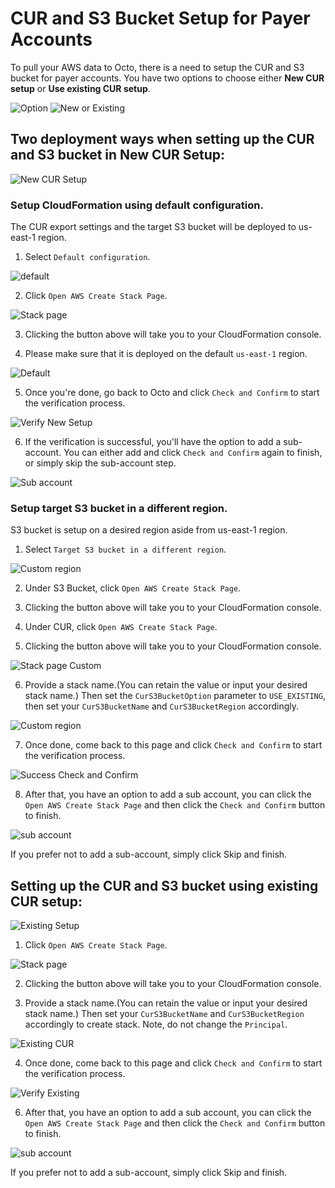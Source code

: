 # CUR and S3 Bucket Setup for Payer Accounts

To pull your AWS data to Octo, there is a need to setup the CUR and S3 bucket for payer accounts. You have two options to choose either **New CUR setup** or **Use existing CUR setup**.

![Option](https://lh3.googleusercontent.com/d/1pbHVkDZ5usS9k3cEq_VEFi5gLZJDn7ZR)
![New or Existing](https://lh3.googleusercontent.com/d/1kMawyTJyjzPHtEAZI_lLG6901TV-za5Z)


## Two deployment ways when setting up the CUR and S3 bucket in New CUR Setup:

![New CUR Setup](https://lh3.googleusercontent.com/d/1kyxqsPK096OCUOzylY3fhgJQ3ynJAmAR)

### Setup CloudFormation using default configuration.
The CUR export settings and the target S3 bucket will be deployed to us-east-1 region.

1. Select `Default configuration`.

![default](https://lh3.googleusercontent.com/d/16cDOmSnK0NHtiPz9FsEI_ldcQ4S5P7qi)

2. Click `Open AWS Create Stack Page`.

![Stack page](https://lh3.googleusercontent.com/d/1an-wADEAFCia0CMUzVWJeSVzjFBIBTlS)

3. Clicking the button above will take you to your CloudFormation console.

4. Please make sure that it is deployed on the default `us-east-1` region.

![Default](https://lh3.googleusercontent.com/d/1bfW_M-ZyXeE8SMRIRAZoNY5zRbfhw2Bk)

5. Once you're done, go back to Octo and click `Check and Confirm` to start the verification process. 

![Verify New Setup](https://lh3.googleusercontent.com/d/11AfRVtOWofM4BmJCwUPaOwVRS5MFE8H2)

6. If the verification is successful, you'll have the option to add a sub-account. You can either add and click `Check and Confirm` again to finish, or simply skip the sub-account step.

![Sub account](https://lh3.googleusercontent.com/d/1w9szAN4XWo0-8I-jdN5wXuCteX7gOkBY)

### Setup target S3 bucket in a different region.
S3 bucket is setup on a desired region aside from us-east-1 region.

1. Select `Target S3 bucket in a different region`.

![Custom region](https://lh3.googleusercontent.com/d/1_09rpltAugn5Ger_Pw0MhL4k84k4-SvC)

2. Under S3 Bucket, click `Open AWS Create Stack Page`.

3. Clicking the button above will take you to your CloudFormation console.

4. Under CUR, click `Open AWS Create Stack Page`.

5. Clicking the button above will take you to your CloudFormation console.

![Stack page Custom](https://lh3.googleusercontent.com/d/1IN1hgqiK3_EAWVenbWlLieQ76jivUIPu)

6. Provide a stack name.(You can retain the value or input your desired stack name.) Then set the `CurS3BucketOption` parameter to `USE_EXISTING`, then set your `CurS3BucketName` and `CurS3BucketRegion` accordingly.

![Custom region](https://lh3.googleusercontent.com/d/1wjE6LxoaEkdhUH4NtyRuvg6EiDcjNgcx)

7. Once done, come back to this page and click `Check and Confirm` to start the verification process.

![Success Check and Confirm](https://lh3.googleusercontent.com/d/1Q0xSP4JqUKKjL0uEz__OJYVXwBMFqxMp)

8. After that, you have an option to add a sub account, you can click the `Open AWS Create Stack Page` and then click the `Check and Confirm` button to finish.

![sub account](https://lh3.googleusercontent.com/d/1AAMLWjX2RyVkKmH_EWBH5E5uswawSHo8)

If you prefer not to add a sub-account, simply click Skip and finish.

## Setting up the CUR and S3 bucket using existing CUR setup:

![Existing Setup](https://lh3.googleusercontent.com/d/1Qsxx2Su3442rIwTXsX6EmdcE5aH9S6MZ)

1. Click `Open AWS Create Stack Page`.

  ![Stack page](https://lh3.googleusercontent.com/d/1mOWwGh60MtMp4Eehg_EWMI12ygJe419x)

2. Clicking the button above will take you to your CloudFormation console.

3. Provide a stack name.(You can retain the value or input your desired stack name.) Then set your `CurS3BucketName` and `CurS3BucketRegion` accordingly to create stack. Note, do not change the `Principal`.

![Existing CUR](https://lh3.googleusercontent.com/d/1g2ZoHzuO6sP3Gpl3OE_TQBF3hD5S1e_K)

4. Once done, come back to this page and click `Check and Confirm` to start the verification process.

![Verify Existing](https://lh3.googleusercontent.com/d/1kqdycA8Oy2bCJX-nPTbcLWnakzR0fDUm)

6. After that, you have an option to add a sub account, you can click the `Open AWS Create Stack Page` and then click the `Check and Confirm` button to finish.

![sub account](https://lh3.googleusercontent.com/d/1AAMLWjX2RyVkKmH_EWBH5E5uswawSHo8)

If you prefer not to add a sub-account, simply click Skip and finish.